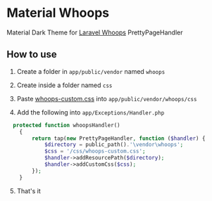 # Material Whoops
Material Dark Theme for [Laravel Whoops](https://github.com/filp/whoops) PrettyPageHandler

## How to use

1. Create a folder in `app/public/vendor` named `whoops`

2. Create inside a folder named `css`

3. Paste [whoops-custom.css]() into `app/public/vendor/whoops/css`

4. Add the following into `app/Exceptions/Handler.php`

```php
  protected function whoopsHandler()
    {
        return tap(new PrettyPageHandler, function ($handler) {
            $directory = public_path().'\vendor\whoops';
            $css = '/css/whoops-custom.css';
            $handler->addResourcePath($directory);
            $handler->addCustomCss($css);
        });
    }
```

5. That's it
